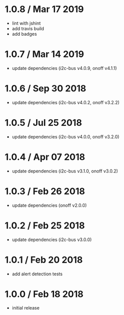 1.0.8 / Mar 17 2019
===================
  * lint with jshint
  * add travis build
  * add badges

1.0.7 / Mar 14 2019
===================

  * update dependencies (i2c-bus v4.0.9, onoff v4.1.1)

1.0.6 / Sep 30 2018
===================

  * update dependencies (i2c-bus v4.0.2, onoff v3.2.2)

1.0.5 / Jul 25 2018
===================

  * update dependencies (i2c-bus v4.0.0, onoff v3.2.0)

1.0.4 / Apr 07 2018
===================

  * update dependencies (i2c-bus v3.1.0, onoff v3.0.2)

1.0.3 / Feb 26 2018
===================

  * update dependencies (onoff v2.0.0)

1.0.2 / Feb 25 2018
===================

  * update dependencies (i2c-bus v3.0.0)

1.0.1 / Feb 20 2018
===================

  * add alert detection tests

1.0.0 / Feb 18 2018
===================

  * initial release

